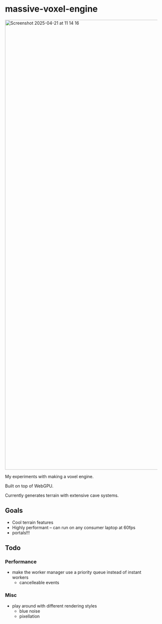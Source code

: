 # massive-voxel-engine

<img width="1481" alt="Screenshot 2025-04-21 at 11 14 16" src="https://github.com/user-attachments/assets/45abf027-e641-4030-933b-eb5bc2261756" />

My experiments with making a voxel engine.

Built on top of WebGPU.

Currently generates terrain with extensive cave systems.

## Goals

- Cool terrain features
- Highly performant – can run on any consumer laptop at 60fps
- portals!!!

## Todo

### Performance

- make the worker manager use a priority queue instead of instant workers
  - cancelleable events

### Misc

- play around with different rendering styles
  - blue noise
  - pixellation
